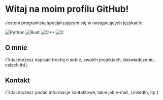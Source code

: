 # Witaj na moim profilu GitHub!

Jestem programistą specjalizującym się w następujących językach:

![Python](https://img.shields.io/badge/Python-3776AB?style=for-the-badge&logo=python&logoColor=white)
![Rust](https://img.shields.io/badge/Rust-000000?style=for-the-badge&logo=rust&logoColor=white)
![C++](https://img.shields.io/badge/C++-00599C?style=for-the-badge&logo=cplusplus&logoColor=white)
![C](https://img.shields.io/badge/C-00599C?style=for-the-badge&logo=c&logoColor=white)

## O mnie

(Tutaj możesz napisać trochę o sobie, swoich projektach, doświadczeniu, celach itd.)

## Kontakt

(Tutaj możesz podać informacje kontaktowe, takie jak e-mail, LinkedIn, itp.)